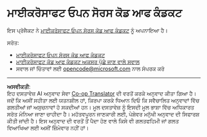 <!--
CO_OP_TRANSLATOR_METADATA:
{
  "original_hash": "c06b12caf3c901eb3156e3dd5b0aea56",
  "translation_date": "2025-09-04T01:39:19+00:00",
  "source_file": "CODE_OF_CONDUCT.md",
  "language_code": "pa"
}
-->
# ਮਾਈਕਰੋਸਾਫਟ ਓਪਨ ਸੋਰਸ ਕੋਡ ਆਫ ਕੰਡਕਟ

ਇਸ ਪ੍ਰੋਜੈਕਟ ਨੇ [ਮਾਈਕਰੋਸਾਫਟ ਓਪਨ ਸੋਰਸ ਕੋਡ ਆਫ ਕੰਡਕਟ](https://opensource.microsoft.com/codeofconduct/) ਨੂੰ ਅਪਨਾਇਆ ਹੈ।

ਸਰੋਤ:

- [ਮਾਈਕਰੋਸਾਫਟ ਓਪਨ ਸੋਰਸ ਕੋਡ ਆਫ ਕੰਡਕਟ](https://opensource.microsoft.com/codeofconduct/)
- [ਮਾਈਕਰੋਸਾਫਟ ਕੋਡ ਆਫ ਕੰਡਕਟ ਅਕਸਰ ਪੁੱਛੇ ਜਾਣ ਵਾਲੇ ਸਵਾਲ](https://opensource.microsoft.com/codeofconduct/faq/)
- ਸਵਾਲ ਜਾਂ ਚਿੰਤਾਵਾਂ ਲਈ [opencode@microsoft.com](mailto:opencode@microsoft.com) ਨਾਲ ਸੰਪਰਕ ਕਰੋ

---

**ਅਸਵੀਕਤੀ**:  
ਇਹ ਦਸਤਾਵੇਜ਼ AI ਅਨੁਵਾਦ ਸੇਵਾ [Co-op Translator](https://github.com/Azure/co-op-translator) ਦੀ ਵਰਤੋਂ ਕਰਕੇ ਅਨੁਵਾਦ ਕੀਤਾ ਗਿਆ ਹੈ। ਜਦੋਂ ਕਿ ਅਸੀਂ ਸਹੀਤਾ ਲਈ ਯਤਨਸ਼ੀਲ ਹਾਂ, ਕਿਰਪਾ ਕਰਕੇ ਧਿਆਨ ਦਿਓ ਕਿ ਸਵੈਚਾਲਿਤ ਅਨੁਵਾਦਾਂ ਵਿੱਚ ਗਲਤੀਆਂ ਜਾਂ ਅਸੁਚਨਾਵਾਂ ਹੋ ਸਕਦੀਆਂ ਹਨ। ਮੂਲ ਦਸਤਾਵੇਜ਼ ਨੂੰ ਇਸਦੀ ਮੂਲ ਭਾਸ਼ਾ ਵਿੱਚ ਅਧਿਕਾਰਤ ਸਰੋਤ ਮੰਨਿਆ ਜਾਣਾ ਚਾਹੀਦਾ ਹੈ। ਮਹੱਤਵਪੂਰਨ ਜਾਣਕਾਰੀ ਲਈ, ਪੇਸ਼ੇਵਰ ਮਨੁੱਖੀ ਅਨੁਵਾਦ ਦੀ ਸਿਫਾਰਸ਼ ਕੀਤੀ ਜਾਂਦੀ ਹੈ। ਇਸ ਅਨੁਵਾਦ ਦੀ ਵਰਤੋਂ ਤੋਂ ਪੈਦਾ ਹੋਣ ਵਾਲੇ ਕਿਸੇ ਵੀ ਗਲਤਫਹਿਮੀ ਜਾਂ ਗਲਤ ਵਿਆਖਿਆ ਲਈ ਅਸੀਂ ਜ਼ਿੰਮੇਵਾਰ ਨਹੀਂ ਹਾਂ।